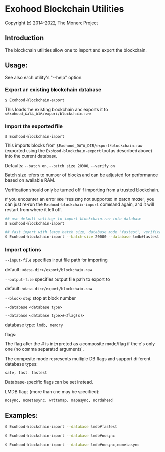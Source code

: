 # Exohood Blockchain Utilities

Copyright (c) 2014-2022, The Monero Project

## Introduction

The blockchain utilities allow one to import and export the blockchain.

## Usage:

See also each utility's "--help" option.

### Export an existing blockchain database

`$ Exohood-blockchain-export`

This loads the existing blockchain and exports it to `$Exohood_DATA_DIR/export/blockchain.raw`

### Import the exported file

`$ Exohood-blockchain-import`

This imports blocks from `$Exohood_DATA_DIR/export/blockchain.raw` (exported using the
`Exohood-blockchain-export` tool as described above) into the current database.

Defaults: `--batch on`, `--batch size 20000`, `--verify on`

Batch size refers to number of blocks and can be adjusted for performance based on available RAM.

Verification should only be turned off if importing from a trusted blockchain.

If you encounter an error like "resizing not supported in batch mode", you can just re-run
the `Exohood-blockchain-import` command again, and it will restart from where it left off.

```bash
## use default settings to import blockchain.raw into database
$ Exohood-blockchain-import

## fast import with large batch size, database mode "fastest", verification off
$ Exohood-blockchain-import --batch-size 20000 --database lmdb#fastest --verify off

```

### Import options

`--input-file`
specifies input file path for importing

default: `<data-dir>/export/blockchain.raw`

`--output-file`
specifies output file path to export to

default: `<data-dir>/export/blockchain.raw`

`--block-stop`
stop at block number

`--database <database type>`

`--database <database type>#<flag(s)>`

database type: `lmdb, memory`

flags:

The flag after the # is interpreted as a composite mode/flag if there's only
one (no comma separated arguments).

The composite mode represents multiple DB flags and support different database types:

`safe, fast, fastest`

Database-specific flags can be set instead.

LMDB flags (more than one may be specified):

`nosync, nometasync, writemap, mapasync, nordahead`

## Examples:

```bash
$ Exohood-blockchain-import --database lmdb#fastest

$ Exohood-blockchain-import --database lmdb#nosync

$ Exohood-blockchain-import --database lmdb#nosync,nometasync
```
